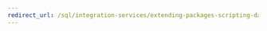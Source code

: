 ```yaml
---
redirect_url: /sql/integration-services/extending-packages-scripting-data-flow-script-component-types/developing-specific-types-of-script-components
---
```

